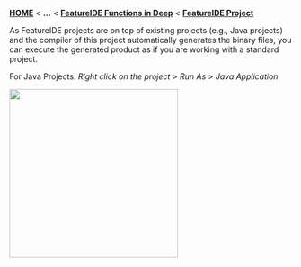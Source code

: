 <!-- Breadcrumb -->
[**HOME**](https://github.com/FeatureIDE/FeatureIDE/wiki) < **...** < [**FeatureIDE Functions in Deep**](https://github.com/FeatureIDE/FeatureIDE/wiki/FeatureIDE-Functions-in-Deep) < [**FeatureIDE Project**](https://github.com/FeatureIDE/FeatureIDE/wiki/FeatureIDE-Project)

<!-- Introduction -->
As FeatureIDE projects are on top of existing projects (e.g., Java projects) and the compiler of this project automatically generates the binary files, you can execute the generated product as if you are working with a standard project.

For Java Projects: _Right click on the project > Run As > Java Application_

<img height="300" src="https://github.com/FeatureIDE/FeatureIDE/wiki/Assets/FeatureIDEProject/run.png">
